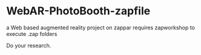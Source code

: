 # WebAR-PhotoBooth-zapfile
 a Web based augmented reality project on zappar
requires zapworkshop to execute .zap folders

Do your research.
